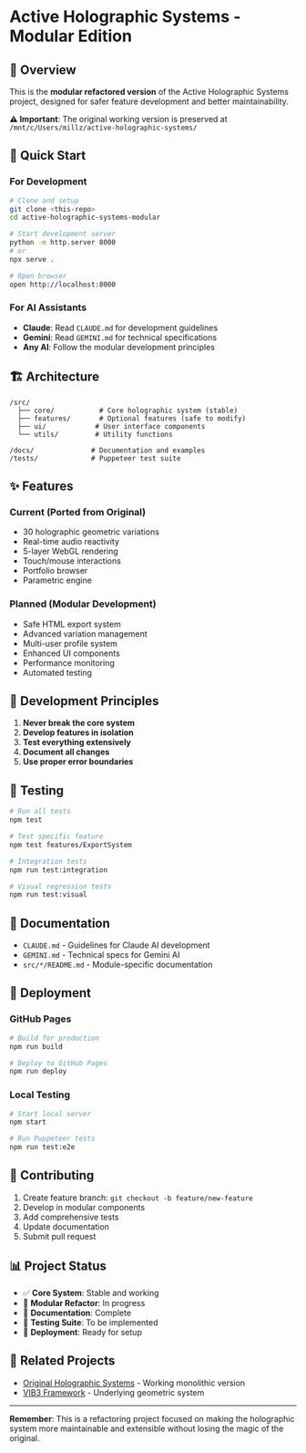 # Active Holographic Systems - Modular Edition

## 🌌 Overview

This is the **modular refactored version** of the Active Holographic Systems project, designed for safer feature development and better maintainability.

**⚠️ Important**: The original working version is preserved at `/mnt/c/Users/millz/active-holographic-systems/`

## 🎯 Quick Start

### For Development
```bash
# Clone and setup
git clone <this-repo>
cd active-holographic-systems-modular

# Start development server
python -m http.server 8000
# or
npx serve .

# Open browser
open http://localhost:8000
```

### For AI Assistants
- **Claude**: Read `CLAUDE.md` for development guidelines
- **Gemini**: Read `GEMINI.md` for technical specifications
- **Any AI**: Follow the modular development principles

## 🏗️ Architecture

```
/src/
  ├── core/           # Core holographic system (stable)
  ├── features/       # Optional features (safe to modify)
  ├── ui/            # User interface components
  └── utils/         # Utility functions

/docs/              # Documentation and examples
/tests/             # Puppeteer test suite
```

## ✨ Features

### Current (Ported from Original)
- 30 holographic geometric variations
- Real-time audio reactivity
- 5-layer WebGL rendering
- Touch/mouse interactions
- Portfolio browser
- Parametric engine

### Planned (Modular Development)
- Safe HTML export system
- Advanced variation management
- Multi-user profile system
- Enhanced UI components
- Performance monitoring
- Automated testing

## 🔧 Development Principles

1. **Never break the core system**
2. **Develop features in isolation**
3. **Test everything extensively**
4. **Document all changes**
5. **Use proper error boundaries**

## 🧪 Testing

```bash
# Run all tests
npm test

# Test specific feature
npm test features/ExportSystem

# Integration tests
npm run test:integration

# Visual regression tests
npm run test:visual
```

## 📖 Documentation

- `CLAUDE.md` - Guidelines for Claude AI development
- `GEMINI.md` - Technical specs for Gemini AI
- `src/*/README.md` - Module-specific documentation

## 🚀 Deployment

### GitHub Pages
```bash
# Build for production
npm run build

# Deploy to GitHub Pages
npm run deploy
```

### Local Testing
```bash
# Start local server
npm start

# Run Puppeteer tests
npm run test:e2e
```

## 🤝 Contributing

1. Create feature branch: `git checkout -b feature/new-feature`
2. Develop in modular components
3. Add comprehensive tests
4. Update documentation
5. Submit pull request

## 📊 Project Status

- ✅ **Core System**: Stable and working
- 🔄 **Modular Refactor**: In progress
- 📝 **Documentation**: Complete
- 🧪 **Testing Suite**: To be implemented
- 🚀 **Deployment**: Ready for setup

## 🔗 Related Projects

- [Original Holographic Systems](../active-holographic-systems/) - Working monolithic version
- [VIB3 Framework](../vib3-framework/) - Underlying geometric system

---

**Remember**: This is a refactoring project focused on making the holographic system more maintainable and extensible without losing the magic of the original.